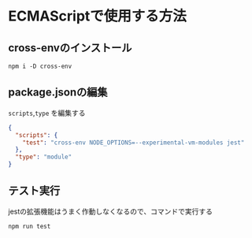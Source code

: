 # ECMAScriptで使用する方法

## cross-envのインストール

```
npm i -D cross-env
```

## package.jsonの編集

`scripts`,`type` を編集する  

```json
{
  "scripts": {
    "test": "cross-env NODE_OPTIONS=--experimental-vm-modules jest"
  },
  "type": "module"
}

```

## テスト実行

jestの拡張機能はうまく作動しなくなるので、コマンドで実行する

```
npm run test
```